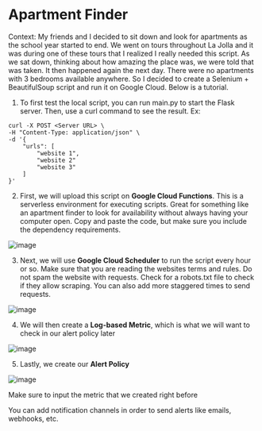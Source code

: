 # Apartment Finder

Context: My friends and I decided to sit down and look for apartments as the school year started to end. We went on tours throughout La Jolla and it was during one of these tours that I realized I really needed this
script. As we sat down, thinking about how amazing the place was, we were told that was taken. It then happened again the next day. There were no apartments with 3 bedrooms available anywhere. So I decided to create
a Selenium + BeautifulSoup script and run it on Google Cloud. Below is a tutorial.

1. To first test the local script, you can run main.py to start the Flask server. Then, use a curl command to see the result.
Ex:
```
curl -X POST <Server URL> \
-H "Content-Type: application/json" \
-d '{
    "urls": [
        "website 1",
        "website 2"
        "website 3"
    ]
}'
```

2. First, we will upload this script on **Google Cloud Functions**. This is a serverless environment for executing scripts. Great for something like an apartment finder to look for availability without always having your 
computer open. Copy and paste the code, but make sure you include the dependency requirements.

![image](https://github.com/hwu27/apartment_finder/assets/130116077/5c2bcb75-34ef-4f07-a954-c81d5474b515)

3. Next, we will use **Google Cloud Scheduler** to run the script every hour or so. Make sure that you are reading the websites terms and rules. Do not spam the website with requests. Check for a robots.txt file to check if they allow scraping. You can also add more staggered times
to send requests.

![image](https://github.com/hwu27/apartment_finder/assets/130116077/67e16959-c512-4f84-9451-8544a7aa924a)

4. We will then create a **Log-based Metric**, which is what we will want to check in our alert policy later

![image](https://github.com/hwu27/apartment_finder/assets/130116077/b49f14a2-983c-41ad-8a81-0d942148d105)

5. Lastly, we create our **Alert Policy**

![image](https://github.com/hwu27/apartment_finder/assets/130116077/09ac1a42-d123-499e-acf9-b29a79287d66)

Make sure to input the metric that we created right before

You can add notification channels in order to send alerts like emails, webhooks, etc.

